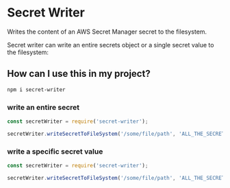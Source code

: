# Secret Writer

Writes the content of an AWS Secret Manager secret to the filesystem.

Secret writer can write an entire secrets object or a single secret value to the filesystem:

## How can I use this in my project?

```bash
npm i secret-writer
```

### write an entire secret

```javascript
const secretWriter = require('secret-writer');

secretWriter.writeSecretToFileSystem('/some/file/path', 'ALL_THE_SECRETS');
```

### write a specific secret value

```javascript
const secretWriter = require('secret-writer');

secretWriter.writeSecretToFileSystem('/some/file/path', 'ALL_THE_SECRETS', 'SOME_SECRET');
```
